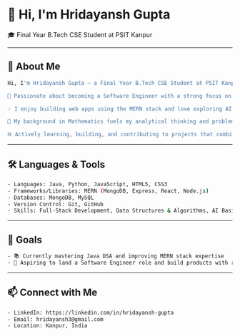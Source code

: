 # 👋 Hi, I'm Hridayansh Gupta

🎓 Final Year B.Tech CSE Student at PSIT Kanpur

---

## 👋 About Me
```bash
Hi, I'm Hridayansh Gupta — a Final Year B.Tech CSE Student at PSIT Kanpur.

🚀 Passionate about becoming a Software Engineer with a strong focus on Java, DSA, and scalable full-stack development.

💡 I enjoy building web apps using the MERN stack and love exploring AI-powered systems that solve real-world problems.

🔢 My background in Mathematics fuels my analytical thinking and problem-solving skills, especially when tackling complex coding challenges.

🌐 Actively learning, building, and contributing to projects that combine creativity with smart engineering.
```

---

## 🛠️ Languages & Tools
```bash
- Languages: Java, Python, JavaScript, HTML5, CSS3
- Frameworks/Libraries: MERN (MongoDB, Express, React, Node.js)
- Databases: MongoDB, MySQL
- Version Control: Git, GitHub
- Skills: Full-Stack Development, Data Structures & Algorithms, AI Basics
```

---

## 🎯 Goals
```bash
- 📚 Currently mastering Java DSA and improving MERN stack expertise
- 💼 Aspiring to land a Software Engineer role and build products with real impact
```

---

## 📫 Connect with Me
```bash
- LinkedIn: https://linkedin.com/in/hridayansh-gupta
- Email: hridayansh3@gmail.com
- Location: Kanpur, India
```

